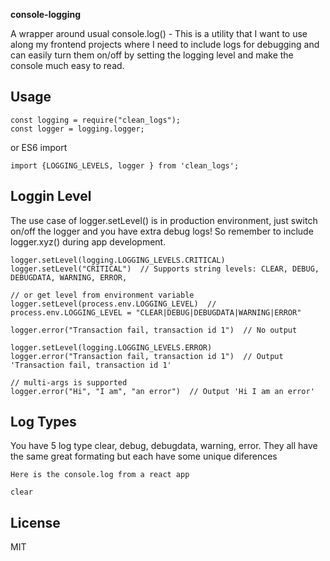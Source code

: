 **console-logging**

A wrapper around usual console.log() - This is a utility that I want to use along my frontend projects where I need to include logs for debugging and can easily turn them on/off by setting the logging level and make the console much easy to read.

## Usage

```
const logging = require("clean_logs");
const logger = logging.logger;
```

or ES6 import

```
import {LOGGING_LEVELS, logger } from 'clean_logs';
```

## Loggin Level

The use case of logger.setLevel() is in production environment, just switch on/off the logger and you have extra debug logs!
So remember to include logger.xyz() during app development.

```
logger.setLevel(logging.LOGGING_LEVELS.CRITICAL)
logger.setLevel("CRITICAL")  // Supports string levels: CLEAR, DEBUG, DEBUGDATA, WARNING, ERROR,

// or get level from environment variable
logger.setLevel(process.env.LOGGING_LEVEL)  // process.env.LOGGING_LEVEL = "CLEAR|DEBUG|DEBUGDATA|WARNING|ERROR"

logger.error("Transaction fail, transaction id 1")  // No output

logger.setLevel(logging.LOGGING_LEVELS.ERROR)
logger.error("Transaction fail, transaction id 1")  // Output 'Transaction fail, transaction id 1'

// multi-args is supported
logger.error("Hi", "I am", "an error")  // Output 'Hi I am an error'
```

## Log Types

You have 5 log type clear, debug, debugdata, warning, error.
They all have the same great formating but each have some unique diferences

```
Here is the console.log from a react app

clear
```

## License

MIT
